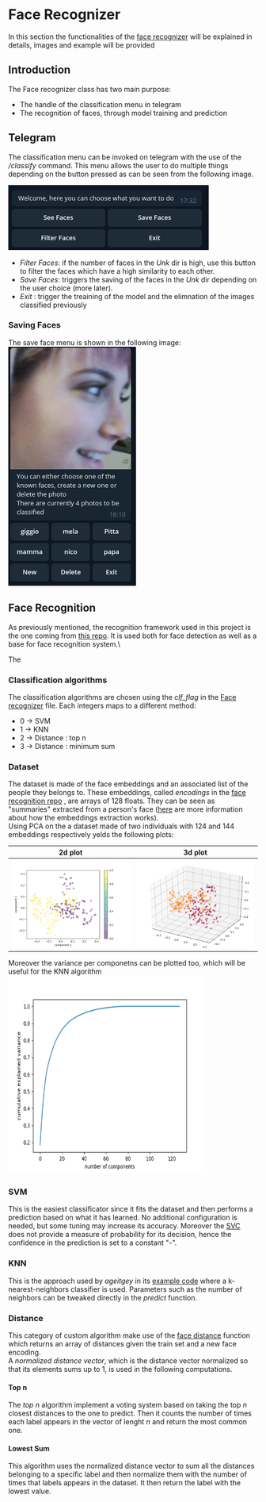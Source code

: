 
# Face Recognizer
In this section the functionalities of the
[face recognizer](Readme/face_recognizer.md) will be explained in
details, images and example will be provided

## Introduction 

The Face recognizer class has two main purpose:
- The handle of the classification menu in telegram
- The recognition of faces, through model training and prediction 

## Telegram 

The classification menu can be invoked on telegram with the use of the
*/classify* command. This menu allows the user to do multiple things
depending on the button pressed as can be seen from the following image.

![menu](./images/menu1.png)

- *Filter Faces*: if the number of faces in the *Unk* dir is high, use
  this button to filter the faces which have a high similarity to each
  other.
- *Save Faces*: triggers the saving of the faces in the *Unk* dir
  depending on the user choice (more later).
- *Exit* : trigger the treaining of the model and the elimnation of the
  images classified previously

### Saving Faces

The save face menu is shown in the following image:
![menu2](./images/menu2.png)


## Face Recognition

As previously mentioned, the recognition framework used in this project
is the one coming from
[this repo](https://github.com/ageitgey/face_recognition). It is used
both for face detection as well as a base for face recognition system.\

The 


### <a name="classification_alg"></a> Classification algorithms
The classification algorithms are chosen using the *clf_flag* in the [Face recognizer](./src/Classes/Face_recognizer.py) file. 
Each integers maps to a different method:
- 0 -> SVM
- 1 -> KNN
- 2 -> Distance : top n
- 3 -> Distance : minimum sum 

### Dataset
The dataset is made of the face embeddings and an associated list of the people they belongs to. These embeddings, called *encodings* 
in the [face recognition repo](https://github.com/ageitgey/face_recognition) , are arrays of 128 floats. They can be seen as 
"summaries" extracted from a person's face ([here](https://medium.com/@ageitgey/machine-learning-is-fun-part-4-modern-face-recognition-with-deep-learning-c3cffc121d78)
are more information about how the embeddings extraction works).\
Using PCA on the a dataset made of two individuals with 124 and 144 embeddings respectively yelds the following plots:

2d plot           |  3d plot
:-------------------------:|:-------------------------:
![Plot 1](./images/2d_plot.png)  | ![Video example](./images/3d_plot.png)

Moreover the variance per componetns can be plotted too, which will be
useful for the KNN algorithm <img
src="./Resources/Readme/variance_components.png" alt="Variance"
width="400" height="400"/>


### SVM
This is the easiest classificator since it fits the dataset and then performs a prediction based on what it has learned.
No additional configuration is needed, but some tuning may increase its accuracy. Moreover the [SVC](https://scikit-learn.org/stable/modules/generated/sklearn.svm.SVC.html)
does not provide a measure of probability for its decision, hence the confidence in the prediction is set to a constant "-".
 
### KNN
This is the approach used by *ageitgey* in its [example code](https://github.com/ageitgey/face_recognition/blob/master/examples/face_recognition_knn.py) where
a k-nearest-neighbors classifier is used. Parameters such as the number of neighbors can be tweaked directly in the *predict* function.

### Distance 
This category of custom algorithm make use of the [face distance](https://github.com/ageitgey/face_recognition/blob/master/face_recognition/api.py#L60)
function which returns an array of distances given the train set and a new face encoding.\
A *normalized distance vector*, which is the distance vector normalized so that its elements sums up to 1, is used in 
the following computations.

#### Top n
The *top n* algorithm implement a voting system based on taking the top *n* closest distances to the one to predict. 
Then it counts the number of times each label appears in the vector of lenght *n* and return the most common one.

#### Lowest Sum
This algorithm uses the normalized distance vector to sum all the distances belonging to a specific label and then 
normalize them with the number of times that labels appears in the dataset. It then return the label with the lowest 
value.